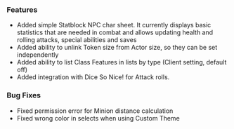 ### Features
- Added simple Statblock NPC char sheet. It currently displays basic statistics that are needed in combat and allows updating health and rolling attacks, special abilities and saves
- Added ability to unlink Token size from Actor size, so they can be set independently
- Added ability to list Class Features in lists by type (Client setting, default off)
- Added integration with Dice So Nice! for Attack rolls.

### Bug Fixes
- Fixed permission error for Minion distance calculation
- Fixed wrong color in selects when using Custom Theme